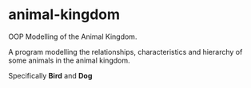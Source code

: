 # animal-kingdom
OOP Modelling of the Animal Kingdom.

A program modelling the relationships, characteristics and hierarchy of some animals in the animal kingdom.

Specifically **Bird** and **Dog**
